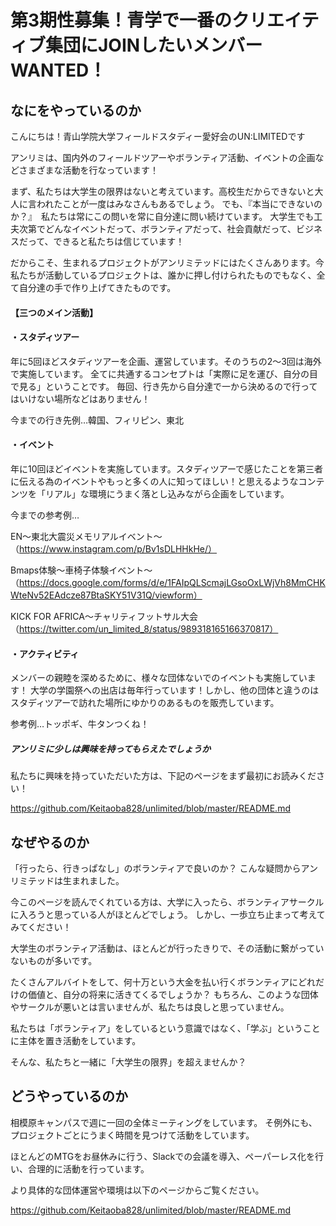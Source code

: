 # 第3期性募集！青学で一番のクリエイティブ集団にJOINしたいメンバーWANTED！

<h2>なにをやっているのか</h4>

こんにちは！青山学院大学フィールドスタディー愛好会のUN:LIMITEDです

アンリミは、国内外のフィールドツアーやボランティア活動、イベントの企画などさまざまな活動を行なっています！

まず、私たちは大学生の限界はないと考えています。高校生だからできないと大人に言われたことが一度はみなさんもあるでしょう。
でも、『本当にできないのか？』　私たちは常にこの問いを常に自分達に問い続けています。
大学生でも工夫次第でどんなイベントだって、ボランティアだって、社会貢献だって、ビジネスだって、できると私たちは信じています！

だからこそ、生まれるプロジェクトがアンリミテッドにはたくさんあります。今私たちが活動しているプロジェクトは、誰かに押し付けられたものでもなく、全て自分達の手で作り上げてきたものです。

<h4>【三つのメイン活動】</h4>

<h4>・スタディツアー　</h4>

年に5回ほどスタディツアーを企画、運営しています。そのうちの2〜3回は海外で実施しています。
全てに共通するコンセプトは「実際に足を運び、自分の目で見る」ということです。
毎回、行き先から自分達で一から決めるので行ってはいけない場所などはありません！

今までの行き先例…韓国、フィリピン、東北

<h4>・イベント</h4>

年に10回ほどイベントを実施しています。スタディツアーで感じたことを第三者に伝える為のイベントやもっと多くの人に知ってほしい！と思えるようなコンテンツを「リアル」な環境にうまく落とし込みながら企画をしています。

今までの参考例…

EN〜東北大震災メモリアルイベント〜 （https://www.instagram.com/p/Bv1sDLHHkHe/）

Bmaps体験〜車椅子体験イベント〜（https://docs.google.com/forms/d/e/1FAIpQLScmajLGsoOxLWjVh8MmCHKWteNv52EAdcze87BtaSKY51V31Q/viewform）

KICK FOR AFRICA〜チャリティフットサル大会（https://twitter.com/un_limited_8/status/989318165166370817）

<h4>・アクティビティ</h4>

メンバーの親睦を深めるために、様々な団体ないでのイベントも実施しています！
大学の学園祭への出店は毎年行っています！しかし、他の団体と違うのはスタディツアーで訪れた場所にゆかりのあるものを販売しています。

参考例…トッポギ、牛タンつくね！


<h5>アンリミに少しは興味を持ってもらえたでしょうか</h5>

私たちに興味を持っていただいた方は、下記のページをまず最初にお読みください！

https://github.com/Keitaoba828/unlimited/blob/master/README.md


<h2>なぜやるのか</h2>

「行ったら、行きっぱなし」のボランティアで良いのか？
こんな疑問からアンリミテッドは生まれました。

今このページを読んでくれている方は、大学に入ったら、ボランティアサークルに入ろうと思っている人がほとんどでしょう。
しかし、一歩立ち止まって考えてみてください！

大学生のボランティア活動は、ほとんどが行ったきりで、その活動に繋がっていないものが多いです。

たくさんアルバイトをして、何十万という大金を払い行くボランティアにどれだけの価値と、自分の将来に活きてくるでしょうか？
もちろん、このような団体やサークルが悪いとは言いませんが、私たちは良しと思っていません。

私たちは「ボランティア」をしているという意識ではなく、「学ぶ」ということに主体を置き活動をしています。

そんな、私たちと一緒に「大学生の限界」を超えませんか？


<h2>どうやっているのか</h2>

相模原キャンパスで週に一回の全体ミーティングをしています。
そ例外にも、プロジェクトごとにうまく時間を見つけて活動をしています。

ほとんどのMTGをお昼休みに行う、Slackでの会議を導入、ペーパーレス化を行い、合理的に活動を行っています。

より具体的な団体運営や環境は以下のページからご覧ください。

https://github.com/Keitaoba828/unlimited/blob/master/README.md



